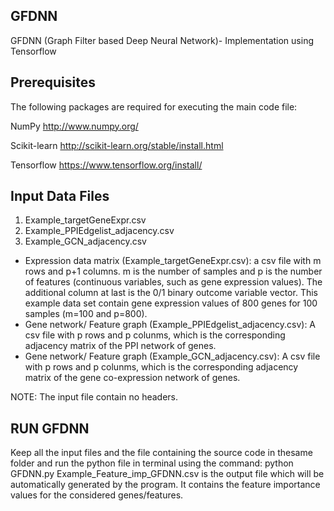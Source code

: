 ## GFDNN 
GFDNN (Graph Filter based Deep Neural Network)- Implementation using Tensorflow
## Prerequisites
The following packages are required for executing the main code file:

NumPy http://www.numpy.org/ 

Scikit-learn http://scikit-learn.org/stable/install.html

Tensorflow https://www.tensorflow.org/install/

## Input Data Files
1. Example_targetGeneExpr.csv  
2. Example_PPIEdgelist_adjacency.csv
3. Example_GCN_adjacency.csv

* Expression data matrix (Example_targetGeneExpr.csv): a csv file with m rows and p+1 columns. m is the number of samples and p is the number of features (continuous variables, such as gene expression values). The additional column at last is the 0/1 binary outcome variable vector. This example data set contain gene expression values of 800 genes for 100 samples (m=100 and p=800).
* Gene network/ Feature graph (Example_PPIEdgelist_adjacency.csv): A csv file with p rows and p colunms, which is the corresponding adjacency matrix of the PPI network of genes.
* Gene network/ Feature graph (Example_GCN_adjacency.csv): A csv file with p rows and p colunms, which is the corresponding adjacency matrix of the gene co-expression network of genes. 

NOTE: The input file contain no headers.

## RUN GFDNN
Keep all the input files and the file containing the source code in thesame folder and run the python file in terminal using the command:
    python GFDNN.py
Example_Feature_imp_GFDNN.csv is the output file which will be automatically generated by the program. It contains the feature importance values for the considered genes/features. 
